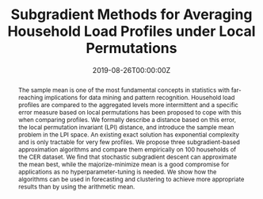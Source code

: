 ---
title: "Subgradient Methods for Averaging Household Load Profiles under Local Permutations"

# Authors
# If you created a profile for a user (e.g. the default `admin` user), write the username (folder name) here 
# and it will be replaced with their full name and linked to their profile.
authors:
- admin
- Brijnesh Jain
- Sahin Albayrak

# Author notes (optional)
author_notes:

date: "2019-08-26T00:00:00Z" 
doi: "10.1109/PTC.2019.8810783"

# Schedule page publish date (NOT publication's date).
publishDate: "2020-01-31T00:00:00Z"

# Publication type.
# Legend: 0 = Uncategorized; 1 = Conference paper; 2 = Journal article;
# 3 = Preprint / Working Paper; 4 = Report; 5 = Book; 6 = Book section;
# 7 = Thesis; 8 = Patent
publication_types: ["1"]

# Publication name and optional abbreviated publication name.
publication: In *2019 IEEE Milan PowerTech*
publication_short: In *PowerTech 2020*

abstract: The sample mean is one of the most fundamental concepts in statistics with far-reaching implications for data mining and pattern recognition. Household load profiles are compared to the aggregated levels more intermittent and a specific error measure based on local permutations has been proposed to cope with this when comparing profiles. We formally describe a distance based on this error, the local permutation invariant (LPI) distance, and introduce the sample mean problem in the LPI space. An existing exact solution has exponential complexity and is only tractable for very few profiles. We propose three subgradient-based approximation algorithms and compare them empirically on 100 households of the CER dataset. We find that stochastic subgradient descent can approximate the mean best, while the majorize-minimize mean is a good compromise for applications as no hyperparameter-tuning is needed. We show how the algorithms can be used in forecasting and clustering to achieve more appropriate results than by using the arithmetic mean.

# Summary. An optional shortened abstract.
summary: "This paper introduces an approximation of the permutation invariant (LPI) sample mean to average smart meter load profiles, with applications in load forecasting and clustering."

tags: []

# Display this page in the Featured widget?
featured: true

# Custom links (uncomment lines below)
# links:
# - name: Custom Link
#   url: http://example.org

url_pdf: 'https://www.researchgate.net/profile/Marcus_Voss/publication/332370098_Subgradient_Methods_for_Averaging_Household_Load_Profiles_under_Local_Permutations/links/5d304680458515c11c3975da/Subgradient-Methods-for-Averaging-Household-Load-Profiles-under-Local-Permutations.pdf'
url_code: ''
url_dataset: ''
url_poster: ''
url_project: ''
url_slides: ''
url_source: ''
url_video: ''

# Featured image
# To use, add an image named `featured.jpg/png` to your page's folder. 
image:
  caption: 'Simplified depiction of the Fréchet function F of the LPI sample mean.'
  focal_point: ""
  preview_only: false

# Associated Projects (optional).
#   Associate this publication with one or more of your projects.
#   Simply enter your project's folder or file name without extension.
#   E.g. `internal-project` references `content/project/internal-project/index.md`.
#   Otherwise, set `projects: []`.
projects: []

# Slides (optional).
#   Associate this publication with Markdown slides.
#   Simply enter your slide deck's filename without extension.
#   E.g. `slides: "example"` references `content/slides/example/index.md`.
#   Otherwise, set `slides: ""`.
slides: ""
---